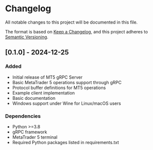 # Changelog

All notable changes to this project will be documented in this file.

The format is based on [Keep a Changelog](https://keepachangelog.com/en/1.0.0/),
and this project adheres to [Semantic Versioning](https://semver.org/spec/v2.0.0.html).

## [0.1.0] - 2024-12-25

### Added
- Initial release of MT5 gRPC Server
- Basic MetaTrader 5 operations support through gRPC
- Protocol buffer definitions for MT5 operations
- Example client implementation
- Basic documentation
- Windows support under Wine for Linux/macOS users

### Dependencies
- Python >=3.8
- gRPC framework
- MetaTrader 5 terminal
- Required Python packages listed in requirements.txt 